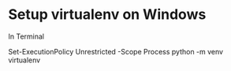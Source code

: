 # Setup virtualenv on Windows
In Terminal 

Set-ExecutionPolicy Unrestricted -Scope Process
python -m venv virtualenv
